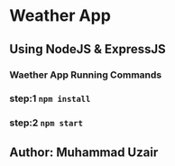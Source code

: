 # Weather App

## Using NodeJS & ExpressJS

### Waether App Running Commands

### step:1 `npm install`

### step:2 `npm start`

## Author: Muhammad Uzair
